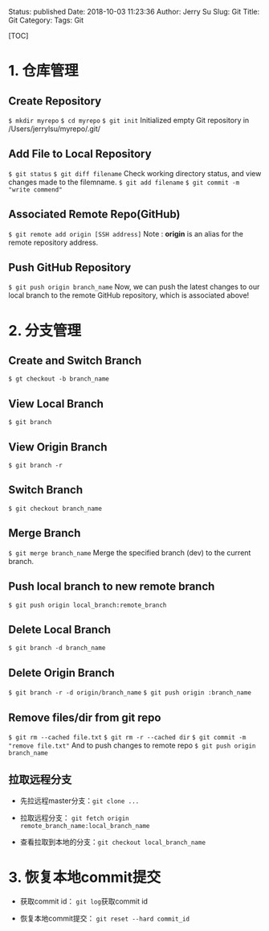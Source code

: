 Status: published
Date: 2018-10-03 11:23:36
Author: Jerry Su
Slug: Git
Title: Git
Category: 
Tags: Git

[TOC]

# 1. 仓库管理
 
## Create Repository
`$ mkdir myrepo`
`$ cd myrepo` 
`$ git init`
Initialized empty Git repository in /Users/jerrylsu/myrepo/.git/

## Add File to Local Repository
`$ git status`
`$ git diff filename`
Check working directory status, and view changes made to the filemname.
`$ git add filename`
`$ git commit -m "write commend"`

## Associated Remote Repo(GitHub)
`$ git remote add origin [SSH address]`
Note : **origin** is an alias for the remote repository address. 

## Push GitHub Repository
`$ git push origin branch_name`
Now, we can push the latest changes to our local branch to the remote GitHub repository, which is associated above!

# 2. 分支管理

## Create and Switch Branch
`$ gt checkout -b branch_name`

## View Local Branch
`$ git branch`

## View Origin Branch
`$ git branch -r`

## Switch Branch
`$ git checkout branch_name`

## Merge Branch
`$ git merge branch_name`
Merge the specified branch (dev) to the current branch.

## Push local branch to new remote branch
`$ git push origin local_branch:remote_branch`

## Delete Local Branch
`$ git branch -d branch_name`

## Delete Origin Branch
`$ git branch -r -d origin/branch_name`
`$ git push origin :branch_name`

## Remove files/dir from git repo
`$ git rm --cached file.txt`
`$ git rm -r --cached dir`
`$ git commit -m "remove file.txt"`
And to push changes to remote repo
`$ git push origin branch_name`  

## 拉取远程分支

- 先拉远程master分支：`git clone ...`

- 拉取远程分支： `git fetch origin remote_branch_name:local_branch_name`

- 查看拉取到本地的分支：`git checkout local_branch_name`

# 3. 恢复本地commit提交

- 获取commit id： `git log`获取commit id

- 恢复本地commit提交： `git reset --hard commit_id`
